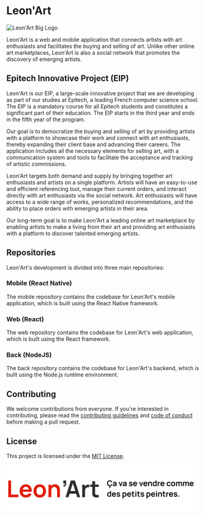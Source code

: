 # Leon'Art

![Leon'Art Big Logo]([ressources/big_logo.png](https://github.com/Leon-Art-EIP/RESSOURCES/blob/main/ressources/big_logo.png))

Leon'Art is a web and mobile application that connects artists with art enthusiasts and facilitates the buying and selling of art. Unlike other online art marketplaces, Leon'Art is also a social network that promotes the discovery of emerging artists.

## Epitech Innovative Project (EIP)

Leon'Art is our EIP, a large-scale innovative project that we are developing as part of our studies at Epitech, a leading French computer science school. The EIP is a mandatory course for all Epitech students and constitutes a significant part of their education. The EIP starts in the third year and ends in the fifth year of the program.

Our goal is to democratize the buying and selling of art by providing artists with a platform to showcase their work and connect with art enthusiasts, thereby expanding their client base and advancing their careers. The application includes all the necessary elements for selling art, with a communication system and tools to facilitate the acceptance and tracking of artistic commissions.

Leon'Art targets both demand and supply by bringing together art enthusiasts and artists on a single platform. Artists will have an easy-to-use and efficient referencing tool, manage their current orders, and interact directly with art enthusiasts via the social network. Art enthusiasts will have access to a wide range of works, personalized recommendations, and the ability to place orders with emerging artists in their area.

Our long-term goal is to make Leon'Art a leading online art marketplace by enabling artists to make a living from their art and providing art enthusiasts with a platform to discover talented emerging artists.

## Repositories

Leon'Art's development is divided into three main repositories:

### Mobile (React Native)

The mobile repository contains the codebase for Leon'Art's mobile application, which is built using the React Native framework.

### Web (React)

The web repository contains the codebase for Leon'Art's web application, which is built using the React framework.

### Back (NodeJS)

The back repository contains the codebase for Leon'Art's backend, which is built using the Node.js runtime environment.

## Contributing

We welcome contributions from everyone. If you're interested in contributing, please read the [contributing guidelines](CONTRIBUTING.md) and [code of conduct](CODE_OF_CONDUCT.md) before making a pull request.

## License

This project is licensed under the [MIT License](LICENSE). 

![Leon'Art Logo with Catchphrase](ressources/logo_with_phrase.png)
